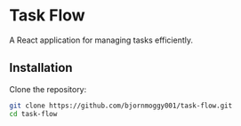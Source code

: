 # Task Flow

A React application for managing tasks efficiently.

## Installation

Clone the repository:

```bash
git clone https://github.com/bjornmoggy001/task-flow.git
cd task-flow
```
